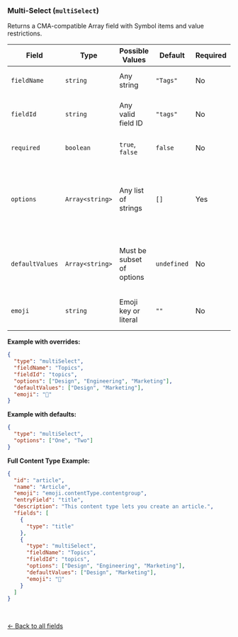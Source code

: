 ### Multi-Select (`multiSelect`)
Returns a CMA-compatible Array field with Symbol items and value restrictions.

| Field           | Type              | Possible Values           | Default     | Required | Description                                                                  |
|----------------|-------------------|---------------------------|-------------|----------|------------------------------------------------------------------------------|
| `fieldName`     | `string`          | Any string                | `"Tags"`    | No       | Display name of the field.                                                   |
| `fieldId`       | `string`          | Any valid field ID        | `"tags"`    | No       | Field ID used in the content model.                                          |
| `required`      | `boolean`         | `true`, `false`           | `false`     | No       | Whether the field is required.                                               |
| `options`       | `Array<string>`   | Any list of strings       | `[]`        | Yes      | Allowed string values for the multi-select field. Must be non-empty.         |
| `defaultValues` | `Array<string>`   | Must be subset of options | `undefined` | No       | Optional default values to preselect. Must exist in `options`.               |
| `emoji`         | `string`          | Emoji key or literal      | `""`        | No       | Optional emoji to prefix the field name.                                     |

**Example with overrides:**

```json
{
  "type": "multiSelect",
  "fieldName": "Topics",
  "fieldId": "topics",
  "options": ["Design", "Engineering", "Marketing"],
  "defaultValues": ["Design", "Marketing"],
  "emoji": "🧩"
}
```

**Example with defaults:**
```json
{
  "type": "multiSelect",
  "options": ["One", "Two"]
}
```

**Full Content Type Example:**
```json
{
  "id": "article",
  "name": "Article",
  "emoji": "emoji.contentType.contentgroup",
  "entryField": "title",
  "description": "This content type lets you create an article.",
  "fields": [
    {
      "type": "title"
    },
    {
      "type": "multiSelect",
      "fieldName": "Topics",
      "fieldId": "topics",
      "options": ["Design", "Engineering", "Marketing"],
      "defaultValues": ["Design", "Marketing"],
      "emoji": "🧩"
    }
  ]
}
```

<br>

[<- Back to all fields](./README.md)
